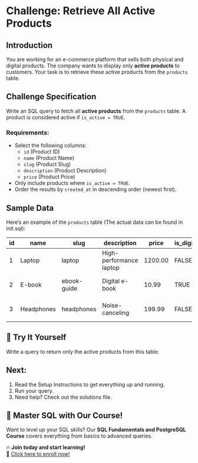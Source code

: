 # Challenge: Retrieve All Active Products  

## Introduction  
You are working for an e-commerce platform that sells both physical and digital products. The company wants to display only **active products** to customers. Your task is to retrieve these active products from the `products` table.  

## Challenge Specification  
Write an SQL query to fetch all **active products** from the `products` table. A product is considered active if `is_active = TRUE`.  

### **Requirements:**  
- Select the following columns:  
  - `id` (Product ID)  
  - `name` (Product Name)  
  - `slug` (Product Slug)  
  - `description` (Product Description)  
  - `price` (Product Price)  
- Only include products where `is_active = TRUE`.  
- Order the results by `created_at` in descending order (newest first).  

## Sample Data  
Here’s an example of the `products` table (The actual data can be found in init.sql):  

| id | name         | slug         | description         | price  | is_digital | is_active | created_at          |  
|----|-------------|-------------|---------------------|--------|------------|-----------|---------------------|  
| 1  | Laptop      | laptop       | High-performance laptop | 1200.00 | FALSE      | TRUE      | 2024-03-20 10:30:00 |  
| 2  | E-book      | ebook-guide  | Digital e-book     | 10.99  | TRUE       | FALSE     | 2024-02-10 09:00:00 |  
| 3  | Headphones  | headphones   | Noise-canceling    | 199.99 | FALSE      | TRUE      | 2024-03-18 14:15:00 |  

## 🤔 Try It Yourself  
Write a query to return only the active products from this table.

## Next:
1. Read the Setup Instructions to get everything up and running.
2. Run your query.
3. Need help? Check out the solutions file.

## 🚀 Master SQL with Our Course!  
Want to level up your SQL skills? Our **SQL Fundamentals and PostgreSQL Course** covers everything from basics to advanced queries.  

🔥 **Join today and start learning!**  
📌 [Click here to enroll now!](https://www.udemy.com/course/sql-fundamentals-postgresql/?referralCode=3ADAD1B84D5002E61B22)  

